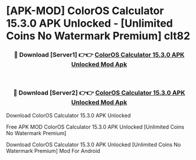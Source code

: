 # [APK-MOD] ColorOS Calculator 15.3.0 APK Unlocked - [Unlimited Coins No Watermark Premium] clt82



<div align="center">
<h3>🔴 Download [Server1] 👉👉 <a href="https://momento.my/?title=ColorOS_Calculator_15.3.0_APK_Unlocked">ColorOS Calculator 15.3.0 APK Unlocked Mod Apk</a></h3><br>

<h3>🔴 Download [Server2] 👉👉 <a href="https://momento.my/?title=ColorOS_Calculator_15.3.0_APK_Unlocked">ColorOS Calculator 15.3.0 APK Unlocked Mod Apk</a></h3>
</div>



Download ColorOS Calculator 15.3.0 APK Unlocked 

Free APK MOD ColorOS Calculator 15.3.0 APK Unlocked [Unlimited Coins No Watermark Premium]

Download ColorOS Calculator 15.3.0 APK Unlocked [Unlimited Coins No Watermark Premium] Mod For Android
